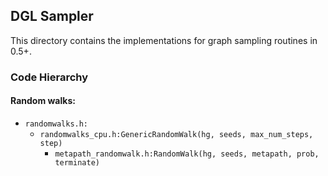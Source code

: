 ## DGL Sampler

This directory contains the implementations for graph sampling routines in 0.5+.

### Code Hierarchy

#### Random walks:

* `randomwalks.h:`
  * `randomwalks_cpu.h:GenericRandomWalk(hg, seeds, max_num_steps, step)`
    * `metapath_randomwalk.h:RandomWalk(hg, seeds, metapath, prob, terminate)`
